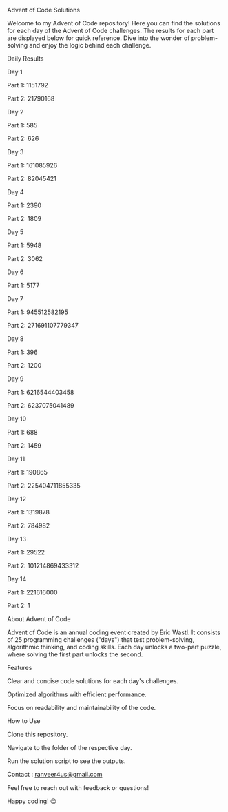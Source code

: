 Advent of Code Solutions

Welcome to my Advent of Code repository! Here you can find the solutions for each day of the Advent of Code challenges. The results for each part are displayed below for quick reference. Dive into the wonder of problem-solving and enjoy the logic behind each challenge.

Daily Results

Day 1

Part 1: 1151792

Part 2: 21790168

Day 2

Part 1: 585

Part 2: 626

Day 3

Part 1: 161085926

Part 2: 82045421

Day 4

Part 1: 2390

Part 2: 1809

Day 5

Part 1: 5948

Part 2: 3062

Day 6

Part 1: 5177

Day 7

Part 1: 945512582195

Part 2: 271691107779347

Day 8

Part 1: 396

Part 2: 1200

Day 9

Part 1: 6216544403458

Part 2: 6237075041489

Day 10

Part 1: 688

Part 2: 1459

Day 11

Part 1: 190865

Part 2: 225404711855335

Day 12

Part 1: 1319878

Part 2: 784982

Day 13

Part 1: 29522

Part 2: 101214869433312

Day 14

Part 1: 221616000

Part 2: 1

About Advent of Code

Advent of Code is an annual coding event created by Eric Wastl. It consists of 25 programming challenges ("days") that test problem-solving, algorithmic thinking, and coding skills. Each day unlocks a two-part puzzle, where solving the first part unlocks the second.

Features

Clear and concise code solutions for each day's challenges.

Optimized algorithms with efficient performance.

Focus on readability and maintainability of the code.

How to Use

Clone this repository.

Navigate to the folder of the respective day.

Run the solution script to see the outputs.

Contact : ranveer4us@gmail.com

Feel free to reach out with feedback or questions!

Happy coding! 😊

